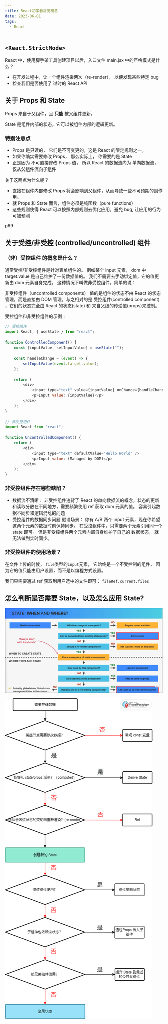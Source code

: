 ```yaml
---
title: React初学者常见概念
date: 2023-06-01
tags:
  - React
---
```





## `<React.StrictMode>`

React 中，使用脚手架工具创建项目以后，入口文件 main.jsx 中的严格模式是什么？

-   在开发过程中，让一个组件渲染两次（re-render）， 以便发现某些特定 bug
-   检查我们是否使用了 过时的 React API



## 关于 Props 和 State

Props 来自于父组件，且 **只能** 被父组件更新。

State 是组件内部的状态，它可以被组件内部的逻辑更新。

### 特别注意点

-   Props 是只读的， 它们是不可变更的，这是 React 的限定规则之一。
-   如果你确实需要修改 Props， 那么实际上， 你需要的是 State
-   正是因为 不可直接修改 Props 值， 所以 React 的数据流向为 单向数据流， 仅从父组件流向子组件

关于这两点为什么呢？

-   直接在组件内部修改 Props 将会影响到父组件，从而导致一些不可预期的副作用。
-   就 Props 和 State 而言，组件必须是纯函数（pure functions）
-   这些规则使得 React 可以按照内部规则去优化应用，避免 bug, 让应用的行为可被预测

p69

## 关于受控/非受控 (controlled/uncontrolled) 组件

### （非）受控组件 的概念是什么？

通常受控/非受控组件是针对表单组件的。 例如某个 input 元素， dom 中 target.value 是自己维护了一份数据值的。 我们不需要去手动绑定值，它的值更新由 dom 元素自身完成。 这种情况下叫做非受控组件。简单的说：

非受控组件（uncontrolled components） 值的是组件的状态不由 React 的状态管理，而是直接由 DOM 管理。与之相对的是 受控组件(controlled component) ，它们的状态完全由 React 的状态(state) 和 来自父级的传递值(props)来控制。

受控组件和非受控组件的示例：

```js
// 受控组件
import React, { useState } from "react";

function ControlledComponent() {
    const [inputValue, setInputValue] = useState("");

    const handleChange = (event) => {
        setInputValue(event.target.value);
    };

    return (
        <div>
            <input type="text" value={inputValue} onChange={handleChange} />
            <p>Input value: {inputValue}</p>
        </div>
    );
}

// 非受控组件
import React from "react";

function UncontrolledComponent() {
    return (
        <div>
            <input type="text" defaultValue="Hello World" />
            <p>Input value: (Managed by DOM)</p>
        </div>
    );
}
```

### 非受控组件存在哪些缺陷？

-   数据流不清晰： 非受控组件违背了 React 的单向数据流的概念，状态的更新和读取分散在不同地方，需要频繁使用 ref 获取 dom 元素的值。 容易引起数据不同步和逻辑混乱的问题
-   受控组件的数据同步问题
    假设场景： 你有 A/B 两个 input 元素，现在你希望这两个元素的数据时刻保持同步。 在受控组件中，只需要两个元素引用同一个 state 即可。 但是非受控组件两个元素内部自身维护了自己的 数据状态， 就无法做到实时同步。

### 非受控组件的使用场景？

在文件上传的时候， `file`类型的`input`元素， 它始终是一个不受控制的组件，
因为它的值只能由用户设置，而不是以编程方式设置。

我们只需要通过 ref 获取到用户选中的文件即可： `fileRef.current.files`

## 怎么判断是否需要 State，以及怎么应用 State?

![alt text](./assets/image.png)

![alt text](./assets/image-1.png)
